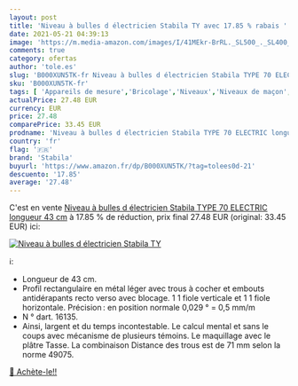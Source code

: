 ```yaml
---
layout: post
title: 'Niveau à bulles d électricien Stabila TY avec 17.85 % rabais '
date: 2021-05-21 04:39:13
image: 'https://m.media-amazon.com/images/I/41MEkr-BrRL._SL500_._SL400_.jpg'
comments: true
category: ofertas
author: 'tole.es'
slug: 'B000XUN5TK-fr Niveau à bulles d électricien Stabila TYPE 70 ELECTRIC...'
sku: 'B000XUN5TK-fr'
tags: [ 'Appareils de mesure','Bricolage','Niveaux','Niveaux de maçon','Outillage à main et électroportatif','stabila', ]
actualPrice: 27.48 EUR
currency: EUR
price: 27.48
comparePrice: 33.45 EUR
prodname: 'Niveau à bulles d électricien Stabila TYPE 70 ELECTRIC longueur 43 cm'
country: 'fr'
flag: '🇫🇷'
brand: 'Stabila'
buyurl: 'https://www.amazon.fr/dp/B000XUN5TK/?tag=tolees0d-21'
descuento: '17.85'
average: '27.48'
---
```


C'est en vente [Niveau à bulles d électricien Stabila TYPE 70 ELECTRIC longueur 43 cm](https://www.amazon.fr/dp/B000XUN5TK/?tag=tolees0d-21)  à  17.85 % de réduction, prix final  27.48 EUR (original: 33.45 EUR) ici:

[![Niveau à bulles d électricien Stabila TY](https://m.media-amazon.com/images/I/41MEkr-BrRL._SL500_._SL400_.jpg)](https://www.amazon.fr/dp/B000XUN5TK/?tag=tolees0d-21)

ℹ️:

- Longueur de 43 cm.
- Profil rectangulaire en métal léger avec trous à cocher et embouts antidérapants recto verso avec blocage. 1 1 fiole verticale et 1 1 fiole horizontale. Précision : en position normale 0,029 ° = 0,5 mm/m
- N ° dart. 16135.
- Ainsi, largent et du temps incontestable. Le calcul mental et sans le coups avec mécanisme de plusieurs témoins. Le maquillage avec le plâtre Tasse. La combinaison Distance des trous est de 71 mm selon la norme 49075.

[🛒 Achète-le!!](https://www.amazon.fr/dp/B000XUN5TK/?tag=tolees0d-21)
